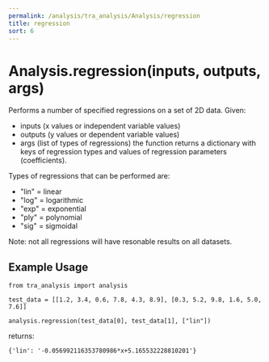 ```yaml
---
permalink: /analysis/tra_analysis/Analysis/regression
title: regression
sort: 6
---
```


# Analysis.regression(inputs, outputs, args)

Performs a number of specified regressions on a set of 2D data. Given: 
- inputs (x values or independent variable values)
- outputs (y values or dependent variable values)
- args (list of types of regressions)
the function returns a dictionary with keys of regression types and values of regression parameters (coefficients). 

Types of regressions that can be performed are:
- "lin" = linear 
- "log" = logarithmic 
- "exp" = exponential
- "ply" = polynomial
- "sig" = sigmoidal

Note: not all regressions will have resonable results on all datasets.

## Example Usage
```
from tra_analysis import analysis

test_data = [[1.2, 3.4, 0.6, 7.8, 4.3, 8.9], [0.3, 5.2, 9.8, 1.6, 5.0, 7.6]]

analysis.regression(test_data[0], test_data[1], ["lin"])
```
returns:
```
{'lin': '-0.056992116353780986*x+5.165532228810201'}
```